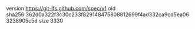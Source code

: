 version https://git-lfs.github.com/spec/v1
oid sha256:362d0a322f3c30c233f829148475808812699f4ad332ca9cd5ea063238905c5d
size 3330
